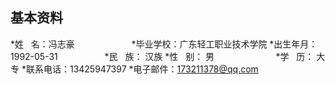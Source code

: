 ## 基本资料
*姓    名：冯志豪                       *毕业学校：广东轻工职业技术学院
*出生年月：1992-05-31                   *民    族： 汉族
*性    别： 男                          *学    历： 大专
*联系电话：13425947397
*电子邮件：173211378@qq.com



